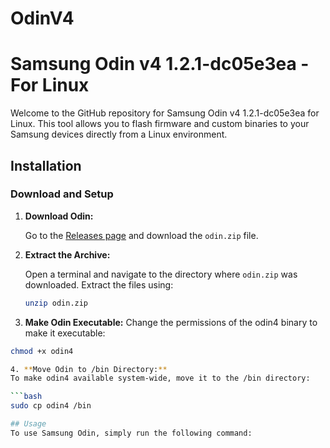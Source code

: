 # OdinV4
# Samsung Odin v4 1.2.1-dc05e3ea - For Linux

Welcome to the GitHub repository for Samsung Odin v4 1.2.1-dc05e3ea for Linux. This tool allows you to flash firmware and custom binaries to your Samsung devices directly from a Linux environment.

## Installation

### Download and Setup

1. **Download Odin:**

   Go to the [Releases page](https://github.com/Adrilaw/OdinV4/releases) and download the `odin.zip` file.

2. **Extract the Archive:**

   Open a terminal and navigate to the directory where `odin.zip` was downloaded. Extract the files using:

   ```bash
   unzip odin.zip
3. **Make Odin Executable:**
Change the permissions of the odin4 binary to make it executable:

```bash
chmod +x odin4

4. **Move Odin to /bin Directory:**
To make odin4 available system-wide, move it to the /bin directory:

```bash
sudo cp odin4 /bin

## Usage
To use Samsung Odin, simply run the following command:


